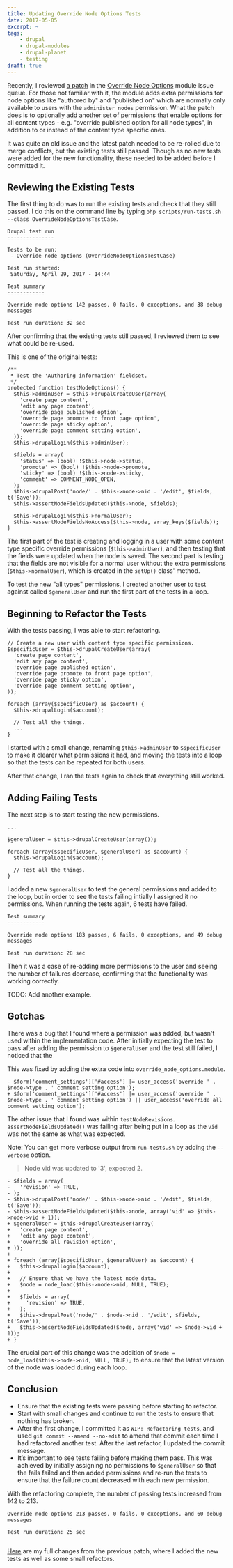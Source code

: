 ```yaml
---
title: Updating Override Node Options Tests
date: 2017-05-05
excerpt: ~
tags:
    - drupal
    - drupal-modules
    - drupal-planet
    - testing
draft: true
---
```

Recently, I reviewed [a patch][1] in the [Override Node Options][2] module issue queue. For those not familiar with it, the module adds extra permissions for node options like "authored by" and "published on" which are normally only available to users with the `administer nodes` permission. What the patch does is to optionally add another set of permissions that enable options for all content types - e.g. "override published option for all node types", in addition to or instead of the content type specific ones.

It was quite an old issue and the latest patch needed to be re-rolled due to merge conflicts, but the existing tests still passed. Though as no new tests were added for the new functionality, these needed to be added before I committed it.

## Reviewing the Existing Tests

The first thing to do was to run the existing tests and check that they still passed. I do this on the command line by typing `php scripts/run-tests.sh --class OverrideNodeOptionsTestCase`.

```language-markup
Drupal test run
---------------

Tests to be run:
 - Override node options (OverrideNodeOptionsTestCase)

Test run started:
 Saturday, April 29, 2017 - 14:44

Test summary
------------

Override node options 142 passes, 0 fails, 0 exceptions, and 38 debug messages

Test run duration: 32 sec
```

After confirming that the existing tests still passed, I reviewed them to see what could be re-used.

This is one of the original tests:

```language-php
/**
 * Test the 'Authoring information' fieldset.
 */
protected function testNodeOptions() {
  $this->adminUser = $this->drupalCreateUser(array(
    'create page content',
    'edit any page content',
    'override page published option',
    'override page promote to front page option',
    'override page sticky option',
    'override page comment setting option',
  ));
  $this->drupalLogin($this->adminUser);

  $fields = array(
    'status' => (bool) !$this->node->status,
    'promote' => (bool) !$this->node->promote,
    'sticky' => (bool) !$this->node->sticky,
    'comment' => COMMENT_NODE_OPEN,
  );
  $this->drupalPost('node/' . $this->node->nid . '/edit', $fields, t('Save'));
  $this->assertNodeFieldsUpdated($this->node, $fields);

  $this->drupalLogin($this->normalUser);
  $this->assertNodeFieldsNoAccess($this->node, array_keys($fields));
}
```

The first part of the test is creating and logging in a user with some content type specific override permissions (`$this->adminUser`), and then testing that the fields were updated when the node is saved. The second part is testing that the fields are not visible for a normal user without the extra permissions (`$this->normalUser`), which is created in the `setUp()` class' method.

To test the new "all types" permissions, I created another user to test against called `$generalUser` and run the first part of the tests in a loop.

## Beginning to Refactor the Tests

With the tests passing, I was able to start refactoring.

```language-php
// Create a new user with content type specific permissions.
$specificUser = $this->drupalCreateUser(array(
  'create page content',
  'edit any page content',
  'override page published option',
  'override page promote to front page option',
  'override page sticky option',
  'override page comment setting option',
));

foreach (array($specificUser) as $account) {
  $this->drupalLogin($account);
  
  // Test all the things.
  ...
}
```

I started with a small change, renaming `$this->adminUser` to `$specificUser` to make it clearer what permissions it had, and moving the tests into a loop so that the tests can be repeated for both users.

After that change, I ran the tests again to check that everything still worked.

## Adding Failing Tests

The next step is to start testing the new permissions. 

```language-php
...

$generalUser = $this->drupalCreateUser(array());

foreach (array($specificUser, $generalUser) as $account) {
  $this->drupalLogin($account);

  // Test all the things.
}
```

I added a new `$generalUser` to test the general permissions and added to the loop, but in order to see the tests failing intially I assigned it no permissions. When running the tests again, 6 tests have failed.

```language-markup
Test summary
------------

Override node options 183 passes, 6 fails, 0 exceptions, and 49 debug messages

Test run duration: 28 sec
```

Then it was a case of re-adding more permissions to the user and seeing the number of failures decrease, confirming that the functionality was working correctly.

TODO: Add another example.

## Gotchas

There was a bug that I found where a permission was added, but wasn't used within the implementation code. After initially expecting the test to pass after adding the permission to `$generalUser` and the test still failed, I noticed that the 

This was fixed by adding the extra code into `override_node_options.module`.

```language-diff
- $form['comment_settings']['#access'] |= user_access('override ' . $node->type . ' comment setting option');
+ $form['comment_settings']['#access'] |= user_access('override ' . $node->type . ' comment setting option') || user_access('override all comment setting option');
```

The other issue that I found was within `testNodeRevisions`. `assertNodeFieldsUpdated()` was failing after being put in a loop as the `vid` was not the same as what was expected.

Note: You can get more verbose output from `run-tests.sh` by adding the `--verbose` option.

> Node vid was updated to '3', expected 2.

```language-diff
- $fields = array(
-   'revision' => TRUE,
- );
- $this->drupalPost('node/' . $this->node->nid . '/edit', $fields, t('Save'));
- $this->assertNodeFieldsUpdated($this->node, array('vid' => $this->node->vid + 1));
+ $generalUser = $this->drupalCreateUser(array(
+   'create page content',
+   'edit any page content',
+   'override all revision option',
+ ));
+
+ foreach (array($specificUser, $generalUser) as $account) {
+   $this->drupalLogin($account);
+
+   // Ensure that we have the latest node data.
+   $node = node_load($this->node->nid, NULL, TRUE);
+
+   $fields = array(
+     'revision' => TRUE,
+   );
+   $this->drupalPost('node/' . $node->nid . '/edit', $fields, t('Save'));
+   $this->assertNodeFieldsUpdated($node, array('vid' => $node->vid + 1));
+ }
```

The crucial part of this change was the addition of `$node = node_load($this->node->nid, NULL, TRUE);` to ensure that the latest version of the node was loaded during each loop.

## Conclusion

- Ensure that the existing tests were passing before starting to refactor.
- Start with small changes and continue to run the tests to ensure that nothing has broken.
- After the first change, I committed it as `WIP: Refactoring tests`, and used `git commit --amend --no-edit` to amend that commit each time I had refactored another test. After the last refactor, I updated the commit message.
- It’s important to see tests failing before making them pass. This was achieved by initially assigning no permissions to `$generalUser` so that the fails failed and then added permissions and re-run the tests to ensure that the failure count decreased with each new permission.

With the refactoring complete, the number of passing tests increased from 142 to 213.

```language-markup
Override node options 213 passes, 0 fails, 0 exceptions, and 60 debug messages

Test run duration: 25 sec
```

<img src="/images/blog/override-node-options-refactor-tests-new-passing.png" alt="">

[Here][3] are my full changes from the previous patch, where I added the new tests as well as some small refactors.

[1]: https://www.drupal.org/node/974730
[2]: https://www.drupal.org/project/override_node_options
[3]: https://www.drupal.org/files/issues/interdiff_25712.txt

